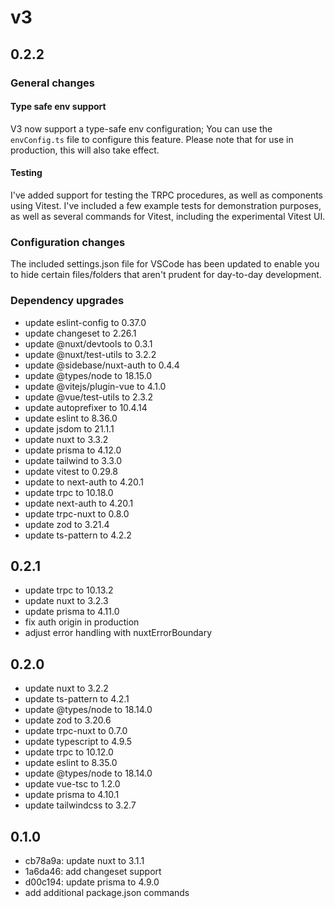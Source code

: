 # v3

## 0.2.2

### General changes

#### Type safe env support

V3 now support a type-safe env configuration; You can use the `envConfig.ts` file to
configure this feature. Please note that for use in production, this will also take effect.


#### Testing

I've added support for testing the TRPC procedures, as well as components using Vitest.
I've included a few example tests for demonstration purposes, as well as several commands for Vitest,
including the experimental Vitest UI.

### Configuration changes

The included settings.json file for VSCode has been updated to enable you to hide certain files/folders
that aren't prudent for day-to-day development.

### Dependency upgrades

- update eslint-config to 0.37.0
- update changeset to 2.26.1
- update @nuxt/devtools to 0.3.1
- update @nuxt/test-utils to 3.2.2
- update @sidebase/nuxt-auth to 0.4.4
- update @types/node to 18.15.0
- update @vitejs/plugin-vue to 4.1.0
- update @vue/test-utils to 2.3.2
- update autoprefixer to 10.4.14
- update eslint to 8.36.0
- update jsdom to 21.1.1
- update nuxt to 3.3.2
- update prisma to 4.12.0
- update tailwind to 3.3.0
- update vitest to 0.29.8
- update to next-auth to 4.20.1
- update trpc to 10.18.0
- update next-auth to 4.20.1
- update trpc-nuxt to 0.8.0
- update zod to 3.21.4
- update ts-pattern to 4.2.2

## 0.2.1

- update trpc to 10.13.2
- update nuxt to 3.2.3
- update prisma to 4.11.0
- fix auth origin in production
- adjust error handling with nuxtErrorBoundary

## 0.2.0

- update nuxt to 3.2.2
- update ts-pattern to 4.2.1
- update @types/node to 18.14.0
- update zod to 3.20.6
- update trpc-nuxt to 0.7.0
- update typescript to 4.9.5
- update trpc to 10.12.0
- update eslint to 8.35.0
- update @types/node to 18.14.0
- update vue-tsc to 1.2.0
- update prisma to 4.10.1
- update tailwindcss to 3.2.7

## 0.1.0

- cb78a9a: update nuxt to 3.1.1
- 1a6da46: add changeset support
- d00c194: update prisma to 4.9.0
- add additional package.json commands
